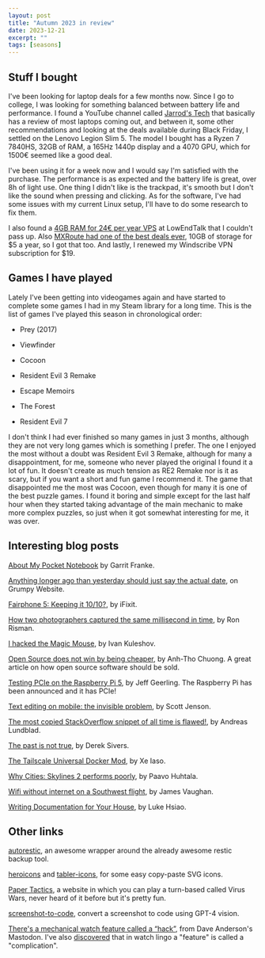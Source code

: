 ```yaml
---
layout: post
title: "Autumn 2023 in review"
date: 2023-12-21
excerpt: ""
tags: [seasons]
---
```



## Stuff I bought

I've been looking for laptop deals for a few months now. Since I go to college, I was looking for something balanced between battery life and performance. I found a YouTube channel called [Jarrod's Tech](https://www.youtube.com/@JarrodsTech/videos) that basically has a review of most laptops coming out, and between it, some other recommendations and looking at the deals available during Black Friday, I settled on the Lenovo Legion Slim 5. The model I bought has a Ryzen 7 7840HS, 32GB of RAM, a 165Hz 1440p display and a 4070 GPU, which for 1500€ seemed like a good deal.

I've been using it for a week now and I would say I'm satisfied with the purchase. The performance is as expected and the battery life is great, over 8h of light use. One thing I didn't like is the trackpad, it's smooth but I don't like the sound when pressing and clicking. As for the software, I've had some issues with my current Linux setup, I'll have to do some research to fix them.

I also found a [4GB RAM for 24€ per year VPS](https://lowendtalk.com/discussion/190265/v6node-hot-epyc-deals-2-epyc-cores-4gb-ram-24-per-year-freebies) at LowEndTalk that I couldn't pass up. Also [MXRoute had one of the best deals ever](https://lowendtalk.com/discussion/190301/mxroute-black-friday-2023-email-hosting-that-spammers-crave-but-cant-have), 10GB of storage for $5 a year, so I got that too. And lastly, I renewed my Windscribe VPN subscription for $19.


## Games I have played

Lately I've been getting into videogames again and have started to complete some games I had in my Steam library for a long time. This is the list of games I've played this season in chronological order:

- Prey (2017)

- Viewfinder

- Cocoon

- Resident Evil 3 Remake

- Escape Memoirs

- The Forest

- Resident Evil 7

I don't think I had ever finished so many games in just 3 months, although they are not very long games which is something I prefer. The one I enjoyed the most without a doubt was Resident Evil 3 Remake, although for many a disappointment, for me, someone who never played the original I found it a lot of fun.  It doesn't create as much tension as RE2 Remake nor is it as scary, but if you want a short and fun game I recommend it. The game that disappointed me the most was Cocoon, even though for many it is one of the best puzzle games. I found it boring and simple except for the last half hour when they started taking advantage of the main mechanic to make more complex puzzles, so just when it got somewhat interesting for me, it was over.

## Interesting blog posts

[About My Pocket Notebook](https://garrit.xyz/posts/2023-09-09-everyday-carry-notebooks) by Garrit Franke.

[Anything longer ago than yesterday should just say the actual date](https://grumpy.website/1389), on Grumpy Website.

[Fairphone 5: Keeping it 10/10?](https://www.ifixit.com/News/87664/fairphone-5-keeping-it-10-10), by iFixit.

[How two photographers captured the same millisecond in time](https://www.dpreview.com/articles/7338941576/how-two-photographers-captured-the-same-millisecond-in-time), by Ron Risman.

[I hacked the Magic Mouse](https://uplab.pro/2023/11/i-hacked-the-magic-mouse/), by Ivan Kuleshov.

[Open Source does not win by being cheaper](https://github.com/getlago/lago/wiki/Open-Source-does-not-win-by-being-cheaper), by Anh-Tho Chuong. A great article on how open source software should be sold.

[Testing PCIe on the Raspberry Pi 5](https://www.jeffgeerling.com/blog/2023/testing-pcie-on-raspberry-pi-5), by Jeff Geerling. The Raspberry Pi has been announced and it has PCIe!

[Text editing on mobile: the invisible problem](https://jenson.org/text/), by Scott Jenson.

[The most copied StackOverflow snippet of all time is flawed!](https://programming.guide/worlds-most-copied-so-snippet.html), by Andreas Lundblad.

[The past is not true](https://sive.rs/pnt), by Derek Sivers.

[The Tailscale Universal Docker Mod](https://tailscale.dev/blog/docker-mod-tailscale), by Xe Iaso.

[Why Cities: Skylines 2 performs poorly](https://blog.paavo.me/cities-skylines-2-performance/), by Paavo Huhtala.

[Wifi without internet on a Southwest flight](https://jamesbvaughan.com/southwest-wifi/), by James Vaughan.

[Writing Documentation for Your House](https://luke.hsiao.dev/blog/housing-documentation/), by Luke Hsiao.


## Other links

[autorestic](https://autorestic.vercel.app/), an awesome wrapper around the already awesome restic backup tool.

[heroicons](https://github.com/tailwindlabs/heroicons) and [tabler-icons](https://github.com/tabler/tabler-icons), for some easy copy-paste SVG icons.

[Paper Tactics](https://www.paper-tactics.com/), a website in which you can play a turn-based called Virus Wars, never heard of it before but it's pretty fun.

[screenshot-to-code](https://github.com/abi/screenshot-to-code), convert a screenshot to code using GPT-4 vision.

[There's a mechanical watch feature called a “hack”](https://hachyderm.io/@danderson/111136144708450117), from Dave Anderson's Mastodon. I've also [discovered](https://news.ycombinator.com/item?id=37686215) that in watch lingo a "feature" is called a "complication".

